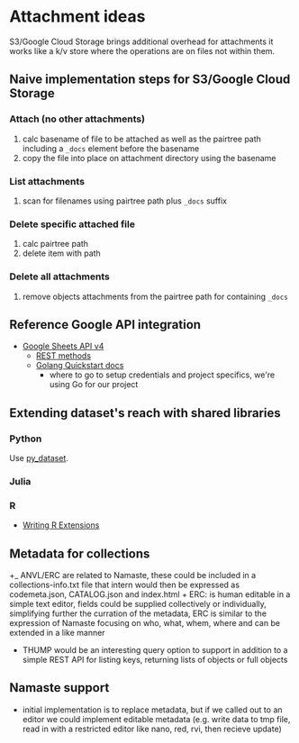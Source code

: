 
# Attachment ideas

S3/Google Cloud Storage brings additional overhead for attachments it works 
like a k/v store where the operations are on files not within them.

## Naive implementation steps for S3/Google Cloud Storage

### Attach (no other attachments)

1. calc basename of file to be attached as well as the 
   pairtree path including a `_docs` element before the basename
2. copy the file into place on attachment directory using the basename

### List attachments

1. scan for filenames using pairtree path plus `_docs` suffix 

### Delete specific attached file

1. calc pairtree path
2. delete item with path

### Delete all attachments

1. remove objects attachments from the pairtree path for containing `_docs` 

## Reference Google API integration

+ [Google Sheets API v4](https://developers.google.com/sheets/)
    + [REST methods](https://developers.google.com/sheets/api/reference/rest/)
    + [Golang Quickstart docs](https://developers.google.com/sheets/api/quickstart/go)
        + where to go to setup credentials and project specifics, we're using Go for our project

## Extending dataset's reach with shared libraries

### Python

Use [py_dataset](https://github.com/caltechlibrary/py_dataset).


### Julia

### R

+ [Writing R Extensions](https://cran.r-project.org/doc/manuals/R-exts.html)

## Metadata for collections

+_ ANVL/ERC are related to Namaste, these could be included in a collections-info.txt file that intern would then be expressed as codemeta.json, CATALOG.json and index.html
    + ERC: is human editable in a simple text editor, fields could be supplied collectively or individually, simplifying further the curration of the metadata, ERC is similar to the expression of Namaste focusing on who, what, whem, where and can be extended in a like manner
+ THUMP would be an interesting query option to support in addition to a simple REST API for listing keys, returning lists of objects or full objects


## Namaste support

+ initial implementation is to replace metadata, but if we called out to an editor we could implement editable metadata (e.g. write data to tmp file, read in with a restricted editor like nano, red, rvi, then recieve update)

